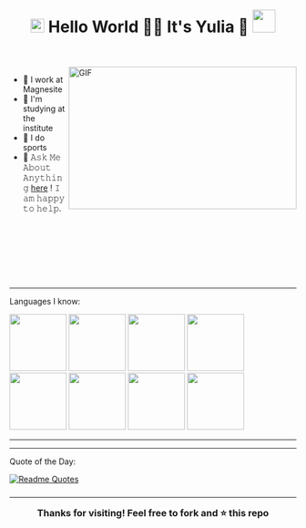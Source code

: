 <h1 align="center">
  <img src="GIF/Earth.gif" width="24px"/>
  Hello World 👋🏼 It's Yulia 💓
  <img src="GIF/Hi.gif" width="40px" />
</h1>

<br/>
<br/>

<img align="right" height="250" width="400" alt="GIF" src="https://github.com/user-attachments/assets/91bb5ce9-317a-4451-83a7-efd336709a39"/>

- 🔭 I work at Magnesite
- 🌱 I'm studying at the institute
- 👯 I do sports
- 💬 𝙰𝚜𝚔 𝙼𝚎 𝙰𝚋𝚘𝚞𝚝 𝙰𝚗𝚢𝚝𝚑𝚒𝚗𝚐 [here](https://github.com/54856213) ! 𝙸 𝚊𝚖 𝚑𝚊𝚙𝚙𝚢 𝚝𝚘 𝚑𝚎𝚕𝚙.

<br/>
<br/>
<br/>
<br/>
<br/>
<br/>


  

---

Languages I know:

<img  height="100" width="100" src="https://github.com/user-attachments/assets/4b52d52d-4765-4ea8-ae29-e391e6ba1760"/>
<img  height="100" width="100" src="https://github.com/user-attachments/assets/45028427-32ab-4feb-8c86-2898dd79831d"/>
<img  height="100" width="100" src="https://github.com/user-attachments/assets/eb7531cf-ef02-41fa-a38a-9480a3dba2d1"/>
<img  height="100" width="100" src="https://github.com/user-attachments/assets/95f82c90-4e76-4686-b58a-82651a8aeb44"/>
<img  height="100" width="100" src="https://github.com/user-attachments/assets/0a104ed9-8526-4a0f-8d6b-e034b4d97e93"/>
<img  height="100" width="100" src="https://github.com/user-attachments/assets/870c5482-0286-43eb-81fe-1d8caed17792"/>
<img  height="100" width="100" src="https://github.com/user-attachments/assets/e4018c09-7bec-4dbd-9b39-23767ff47bf8"/>
<img  height="100" width="100" src="https://github.com/user-attachments/assets/a1f50125-589a-4779-96e1-6154467ee1dd"/>


---

---

Quote of the Day:

[![Readme Quotes](https://quotes-github-readme.vercel.app/api?type=horizontal&theme=radical)](https://github.com/piyushsuthar/github-readme-quotes)
<h3 style= "text-align: center;"> 

---

Thanks for visiting! Feel free to fork and ⭐ this repo </h3>
